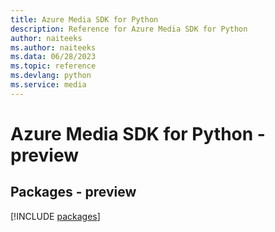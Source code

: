 ```yaml
---
title: Azure Media SDK for Python
description: Reference for Azure Media SDK for Python
author: naiteeks
ms.author: naiteeks
ms.data: 06/28/2023
ms.topic: reference
ms.devlang: python
ms.service: media
---
```

# Azure Media SDK for Python - preview
## Packages - preview
[!INCLUDE [packages](media-index.md)]